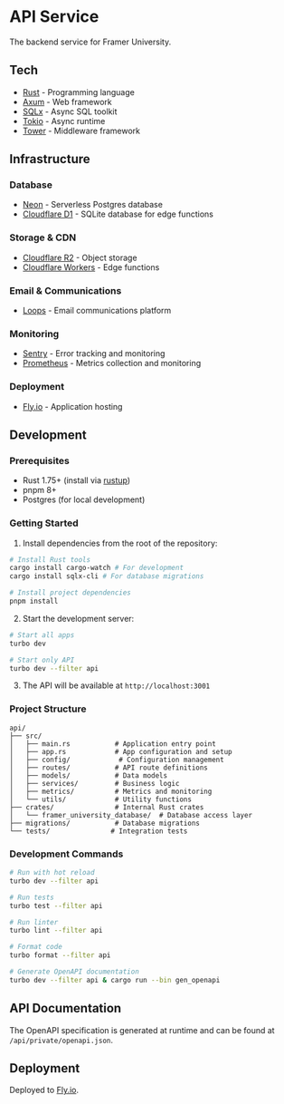 # API Service

The backend service for Framer University.

## Tech

- [Rust](https://www.rust-lang.org/) - Programming language
- [Axum](https://github.com/tokio-rs/axum) - Web framework
- [SQLx](https://github.com/launchbadge/sqlx) - Async SQL toolkit
- [Tokio](https://tokio.rs/) - Async runtime
- [Tower](https://github.com/tower-rs/tower) - Middleware framework

## Infrastructure

### Database
- [Neon](https://neon.tech/) - Serverless Postgres database
- [Cloudflare D1](https://developers.cloudflare.com/d1/) - SQLite database for edge functions

### Storage & CDN
- [Cloudflare R2](https://developers.cloudflare.com/r2/) - Object storage
- [Cloudflare Workers](https://workers.cloudflare.com/) - Edge functions

### Email & Communications
- [Loops](https://loops.so/) - Email communications platform

### Monitoring
- [Sentry](https://sentry.io/) - Error tracking and monitoring
- [Prometheus](https://prometheus.io/) - Metrics collection and monitoring

### Deployment
- [Fly.io](https://fly.io/) - Application hosting

## Development

### Prerequisites

- Rust 1.75+ (install via [rustup](https://rustup.rs/))
- pnpm 8+
- Postgres (for local development)

### Getting Started

1. Install dependencies from the root of the repository:
```bash
# Install Rust tools
cargo install cargo-watch # For development
cargo install sqlx-cli # For database migrations

# Install project dependencies
pnpm install
```

2. Start the development server:
```bash
# Start all apps
turbo dev

# Start only API
turbo dev --filter api
```

3. The API will be available at `http://localhost:3001`

### Project Structure

```
api/
├── src/
│   ├── main.rs           # Application entry point
│   ├── app.rs            # App configuration and setup
│   ├── config/            # Configuration management
│   ├── routes/           # API route definitions
│   ├── models/           # Data models
│   ├── services/         # Business logic
│   ├── metrics/          # Metrics and monitoring
│   └── utils/            # Utility functions
├── crates/               # Internal Rust crates
│   └── framer_university_database/  # Database access layer
├── migrations/           # Database migrations
└── tests/               # Integration tests
```

### Development Commands

```bash
# Run with hot reload
turbo dev --filter api

# Run tests
turbo test --filter api

# Run linter
turbo lint --filter api

# Format code
turbo format --filter api

# Generate OpenAPI documentation
turbo dev --filter api & cargo run --bin gen_openapi
```

## API Documentation

The OpenAPI specification is generated at runtime and can be found at `/api/private/openapi.json`.

## Deployment

Deployed to [Fly.io](https://fly.io/docs/). 